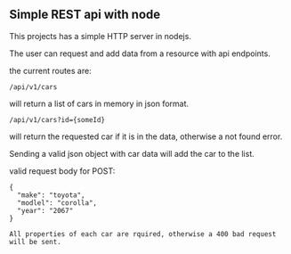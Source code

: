 ## Simple REST api with node

This projects has a simple HTTP server in nodejs. 
 
The user can request and add data from a resource with api endpoints.

the current routes are:
``` 
/api/v1/cars
```

will return a list of cars in memory in json format.

```
/api/v1/cars?id={someId}
```

will return the requested car if it is in the data, otherwise a not found error.

Sending a valid json object with car data will add the car to the list.

valid request body for POST:
```
{
  "make": "toyota",
  "modlel": "corolla",
  "year": "2067"
}

All properties of each car are rquired, otherwise a 400 bad request will be sent.